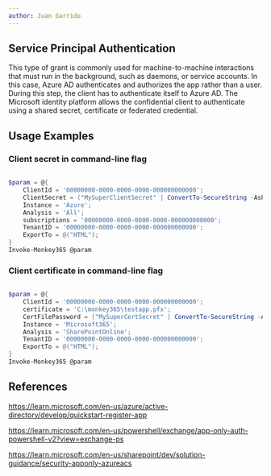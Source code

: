 ```yaml
---
author: Juan Garrido
---
```


## Service Principal Authentication

This type of grant is commonly used for machine-to-machine interactions that must run in the background, such as daemons, or service accounts. In this case, Azure AD authenticates and authorizes the app rather than a user. During this step, the client has to authenticate itself to Azure AD. The Microsoft identity platform allows the confidential client to authenticate using a shared secret, certificate or federated credential.

## Usage Examples

### Client secret in command-line flag

```PowerShell

$param = @{
    ClientId = '00000000-0000-0000-0000-000000000000';
    ClientSecret = ("MySuperClientSecret" | ConvertTo-SecureString -AsPlainText -Force)
    Instance = 'Azure';
    Analysis = 'All';
    subscriptions = '00000000-0000-0000-0000-000000000000';
    TenantID = '00000000-0000-0000-0000-000000000000';
    ExportTo = @("HTML");
}
Invoke-Monkey365 @param

```

### Client certificate in command-line flag

```PowerShell

$param = @{
    ClientId = '00000000-0000-0000-0000-000000000000';
    certificate = 'C:\monkey365\testapp.pfx';
    CertFilePassword = ("MySuperCertSecret" | ConvertTo-SecureString -AsPlainText -Force);
    Instance = 'Microsoft365';
    Analysis = 'SharePointOnline';
    TenantID = '00000000-0000-0000-0000-000000000000';
    ExportTo = @("HTML");
}
Invoke-Monkey365 @param

```

## References

<a href='https://learn.microsoft.com/en-us/azure/active-directory/develop/quickstart-register-app' target='_blank'>https://learn.microsoft.com/en-us/azure/active-directory/develop/quickstart-register-app</a>

<a href='https://learn.microsoft.com/en-us/powershell/exchange/app-only-auth-powershell-v2?view=exchange-ps' target='_blank'>https://learn.microsoft.com/en-us/powershell/exchange/app-only-auth-powershell-v2?view=exchange-ps</a>

<a href='https://learn.microsoft.com/en-us/sharepoint/dev/solution-guidance/security-apponly-azureacs' target='_blank'>https://learn.microsoft.com/en-us/sharepoint/dev/solution-guidance/security-apponly-azureacs</a>